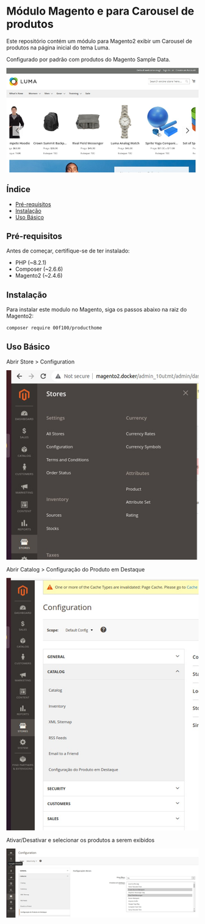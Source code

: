 # Módulo Magento e para Carousel de produtos

Este repositório contém um módulo para Magento2 exibir um Carousel de produtos na página inicial do tema Luma.

Configurado por padrão com produtos do Magento Sample Data.

![Visão do Carousel](images/0-home.jpg)

## Índice

- [Pré-requisitos](#pré-requisitos)
- [Instalação](#instalação)
- [Uso Básico](#uso-básico)

## Pré-requisitos

Antes de começar, certifique-se de ter instalado:

- PHP (~8.2.1)
- Composer (~2.6.6)
- Magento2 (~2.4.6)

## Instalação

Para instalar este modulo no Magento, siga os passos abaixo na raiz do Magento2:

```bash
composer require 00f100/producthome
```

## Uso Básico

Abrir Store > Configuration

![Store > Configuration](images/1-store-configuration.jpg)

Abrir Catalog > Configuração do Produto em Destaque

![Store > Configuration](images/2-store-catalog.jpg)

Ativar/Desativar e selecionar os produtos a serem exibidos

![Store > Configuration](images/3-configurar-modulo.jpg)
